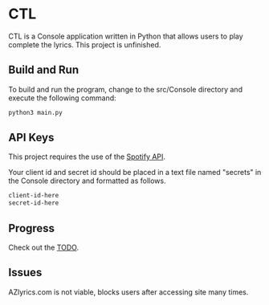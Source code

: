 # CTL

CTL is a Console application written in Python that allows users to play complete the lyrics. This project is unfinished.

## Build and Run

To build and run the program, change to the src/Console directory and execute the following command:



```bash
python3 main.py
```

## API Keys

This project requires the use of the [Spotify API](https://developer.spotify.com/documentation/web-api/tutorials/getting-started).

Your client id and secret id should be placed in a text file named "secrets" in the Console directory and formatted as follows.

```bash
client-id-here
secret-id-here
```

## Progress

Check out the [TODO](https://github.com/kz3640/CTL/blob/main/TODO.md).


## Issues

AZlyrics.com is not viable, blocks users after accessing site many times.